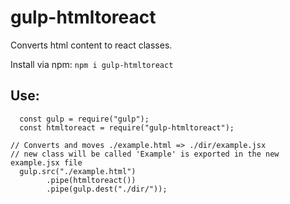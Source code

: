 # gulp-htmltoreact

Converts html content to react classes.

Install via npm: `npm i gulp-htmltoreact`

## Use:
```
  const gulp = require("gulp");
  const htmltoreact = require("gulp-htmltoreact");

// Converts and moves ./example.html => ./dir/example.jsx
// new class will be called 'Example' is exported in the new example.jsx file
  gulp.src("./example.html")
        .pipe(htmltoreact())
        .pipe(gulp.dest("./dir/"));
```
